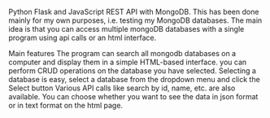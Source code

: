 Python Flask and JavaScript REST API with MongoDB.
This has been done mainly for my own purposes, i.e. testing my MongoDB databases.
The main idea is that you can access multiple mongoDB databases with a single program using api calls or an html interface.

Main features
The program can search all mongodb databases on a computer and display them in a simple HTML-based interface.
you can perform CRUD operations on the database you have selected. Selecting a database is easy, select a database from the dropdown menu and click the Select button
Various API calls like search by id, name, etc. are also available.
You can choose whether you want to see the data in json format or in text format on the html page.

